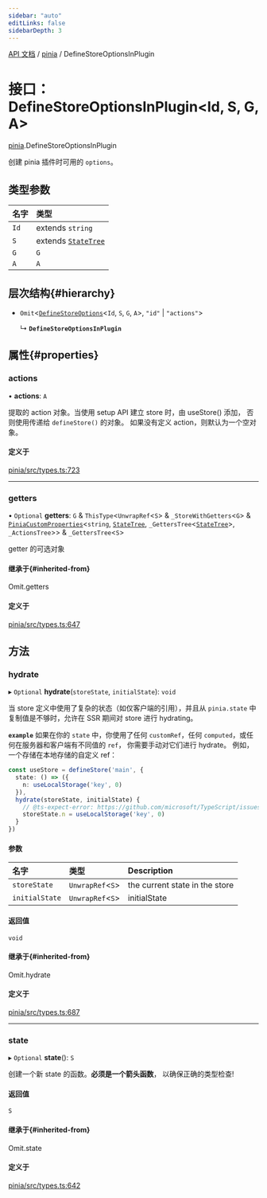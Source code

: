 ```yaml
---
sidebar: "auto"
editLinks: false
sidebarDepth: 3
---
```


[API 文档](../index.md) / [pinia](../modules/pinia.md) / DefineStoreOptionsInPlugin

# 接口：DefineStoreOptionsInPlugin<Id, S, G, A\>

[pinia](../modules/pinia.md).DefineStoreOptionsInPlugin

创建 pinia 插件时可用的 `options`。

## 类型参数

| 名字 | 类型 |
| :------ | :------ |
| `Id` | extends `string` |
| `S` | extends [`StateTree`](../modules/pinia.md#statetree) |
| `G` | `G` |
| `A` | `A` |

## 层次结构{#hierarchy}

- `Omit`<[`DefineStoreOptions`](pinia.DefineStoreOptions.md)<`Id`, `S`, `G`, `A`\>, ``"id"`` \| ``"actions"``\>

  ↳ **`DefineStoreOptionsInPlugin`**

## 属性{#properties}

### actions

• **actions**: `A`

提取的 action 对象。当使用 setup API 建立 store 时，由 useStore() 添加，
否则使用传递给 `defineStore()` 的对象。
如果没有定义 action，则默认为一个空对象。

#### 定义于

[pinia/src/types.ts:723](https://github.com/posva/pinia/blob/46c50b2/packages/pinia/src/types.ts#L723)

___

### getters

• `Optional` **getters**: `G` & `ThisType`<`UnwrapRef`<`S`\> & `_StoreWithGetters`<`G`\> & [`PiniaCustomProperties`](pinia.PiniaCustomProperties.md)<`string`, [`StateTree`](../modules/pinia.md#statetree), `_GettersTree`<[`StateTree`](../modules/pinia.md#statetree)\>, `_ActionsTree`\>\> & `_GettersTree`<`S`\>

getter 的可选对象

#### 继承于{#inherited-from}

Omit.getters

#### 定义于

[pinia/src/types.ts:647](https://github.com/posva/pinia/blob/46c50b2/packages/pinia/src/types.ts#L647)

## 方法

### hydrate

▸ `Optional` **hydrate**(`storeState`, `initialState`): `void`

当 store 定义中使用了复杂的状态（如仅客户端的引用），并且从 `pinia.state` 中复制值是不够时，允许在 SSR 期间对 store 进行 hydrating。

**`example`**
如果在你的 `state` 中，你使用了任何 `customRef`，任何 `computed`，或任何在服务器和客户端有不同值的 `ref`，
你需要手动对它们进行 hydrate。 
例如，一个存储在本地存储的自定义 ref：

```ts
const useStore = defineStore('main', {
  state: () => ({
    n: useLocalStorage('key', 0)
  }),
  hydrate(storeState, initialState) {
    // @ts-expect-error: https://github.com/microsoft/TypeScript/issues/43826
    storeState.n = useLocalStorage('key', 0)
  }
})
```

#### 参数

| 名字 | 类型 | Description |
| :------ | :------ | :------ |
| `storeState` | `UnwrapRef`<`S`\> | the current state in the store |
| `initialState` | `UnwrapRef`<`S`\> | initialState |

#### 返回值

`void`

#### 继承于{#inherited-from}

Omit.hydrate

#### 定义于

[pinia/src/types.ts:687](https://github.com/posva/pinia/blob/46c50b2/packages/pinia/src/types.ts#L687)

___

### state

▸ `Optional` **state**(): `S`

创建一个新 state 的函数。**必须是一个箭头函数**，
以确保正确的类型检查!

#### 返回值

`S`

#### 继承于{#inherited-from}

Omit.state

#### 定义于

[pinia/src/types.ts:642](https://github.com/posva/pinia/blob/46c50b2/packages/pinia/src/types.ts#L642)

